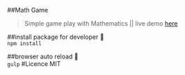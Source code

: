##Math Game
>Simple game play with Mathematics ||
live demo [here](https://mafallahi.github.io/demo/math-game)


##install package for developer :chicken:	
  ```npm install```

##browser auto reload :chicken:  
``gulp``
#Licence
MIT
